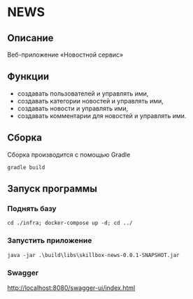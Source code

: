 # NEWS

## Описание

Веб-приложение «Новостной сервис»

## Функции

* создавать пользователей и управлять ими,
* создавать категории новостей и управлять ими,
* создавать новости и управлять ими,
* создавать комментарии для новостей и управлять ими.

## Сборка

Сборка производится с помощью Gradle

```shell
gradle build
```

## Запуск программы

### Поднять базу

```shell
cd ./infra; docker-compose up -d; cd ../
```

### Запустить приложение

```shell
java -jar .\build\libs\skillbox-news-0.0.1-SNAPSHOT.jar
```

### Swagger

[http://localhost:8080/swagger-ui/index.html](http://localhost:8080/swagger-ui/index.html)

